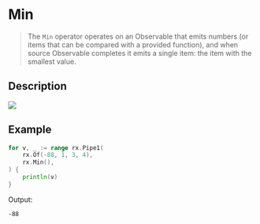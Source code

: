 # Min

> The `Min` operator operates on an Observable that emits numbers (or items that can be compared with a provided function), and when source Observable completes it emits a single item: the item with the smallest value.

## Description

![](https://rxjs.dev/assets/images/marble-diagrams/min.png)


## Example

```go
for v, _ := range rx.Pipe1(
    rx.Of(-88, 1, 3, 4),
    rx.Min(),
) {
    println(v)
}
```

Output:

```
-88
```
